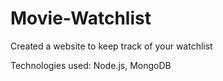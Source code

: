 # Movie-Watchlist

Created a website to keep track of your watchlist

Technologies used: Node.js, MongoDB
